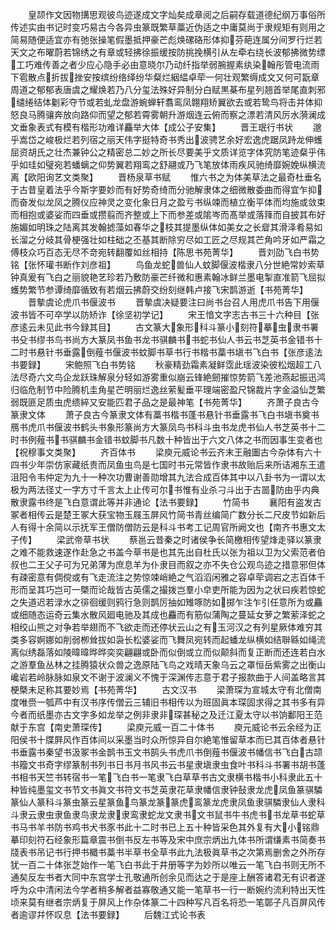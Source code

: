 <!-- { "loadSidebar": true } -->
　　皇颉作文因物搆思观彼鸟迹遂成文字灿矣成章阅之后嗣存载道德纪纲万事俗所传述实由书记时变巧易古今各异虫篆既繁草藁近伪适之中庸莫尚于隶规矩有则用之简易随便适宜亦有弛张操笔假墨抵押豪芒彪焕磥硌形体抑芬葩连属分间罗行烂若天文之布曜蔚若锦绣之有章或轻拂徐振缓按防挑挽横引从左牵右绕长波郁拂微势缥工巧难传善之者少应心隐手必由意晓尔乃动纤指举弱腕握素纨染翰彤管电流雨下雹散点折拔挫安按缤纷络绎纷华粲烂絪緼卓荦一何壮观繁缛成文又何可翫章周道之郁郁表唐虞之耀焕若乃八分玺法殊好异制分白赋黒棊布星列翘首举尾直刺邪缱绻结体劖彩夺节或若虬龙盘游蜿蝉轩翥鸾凤翺翔矫翼欲去或若鸷鸟将击并体抑怒良马腾骧奔放向路仰而望之郁若霄雾朝升游烟连云俯而察之漂若清风厉水漪澜成文垂象表式有模有楷形功难详麤举大体【成公子安集】
　　晋王珉行书状
　　邈乎嵩岱之峻极烂若列宿之丽天伟字挺特奇书秀出波骋艺余好宏逸虎踞凤跱龙伸蠖屈资胡氏之壮杰兼钟公之精密总二妙之所长尽要美乎文质详览字体究防笔迹粲乎伟乎如珪如璧宛若蟠螭之仰势翼若翔鸾之舒翮或乃飞笔放体雨疾风驰绮靡婉娩纵横流离【欧阳询艺文类聚】
　　晋杨泉草书赋
　　惟六书之为体美草法之最奇杜垂名于古昔皇着法乎今斯字要妙而有好势奇绮而分驰解隶体之细微散委曲而得宜乍抑而奋发似龙凤之腾仪应神灵之变化象日月之盈亏书纵竦而植立衡平体而均施或敛束而相抱或婆娑而四垂或攒翦而齐整或上下而参差或隂岑而髙举或落箨而自披其布好施媚如明珠之陆离其发翰摅藻如春华之枝其提墨纵体如美女之长睂其滑泽肴易如长溜之分岐其骨梗强壮如柱础之丕基其断除穷尽如工匠之尽规其芒角吟牙如严霜之傅枝众巧百态无尽不竒宛转翻覆如丝相持【陈思书苑菁华】
　　晋刘劭飞白书势铭【张怀瓘书断作刘彦祖】
　　鸟鱼龙蛇兽仙人蚊脚偃波楷隶八分世絶常妙索草钟真爰有飞白之丽貌艳艺珍若乃敷防豪芒纤微和惠素翰冰鲜兰墨电掣直准箭飞屈拟蠖势繁节参谭绮靡循致有若烟云拂蔚交纷刻继韩卢接飞宋鹊游逝【书苑菁华】
　　晋摰虞论虎爪书偃波书
　　晋摰虞决疑要注曰尚书台召人用虎爪书告下用偃波书皆不可卒学以防矫诈【徐坚初学记】
　　宋王愔文字志古书三十六种目【张彦逺云未见此书今録其目】
　　古文篆大象形科斗篆小刻符摹虫隶书署书殳书缪书鸟书尚方大篆凤书鱼书龙书骐麟书书蛇书仙人书云书芝英书金错书十二时书悬针书垂露倒薤书偃波书蚊脚书草书行书楷书藁书塡书飞白书【张彦逺法书要録】
　　宋鲍照飞白书势铭
　　秋豪精劲霜素凝鲜霑此瑶波染彼松烟超工八法尽奇六文鸟企龙跃珠解泉分轻如游雾重似崩云锋絶劒摧惊势箭飞差池燕起振迅鸿归临危制节中险腾机圭角星芒明丽烂逸丝萦髪垂平理端密盈尺锦裁片字金溢仙芝繁弱既匪足质虫虎缋綷又安能匹君子品之是最神笔【书苑菁华】
　　齐萧子良古今篆隶文体
　　萧子良古今篆隶文体有藁书楷书蓬书悬针书垂露书飞白书塡书奠书鴈书虎爪书偃波书鹤头书象形篆尚方大篆凤鸟书科斗虫书龙虎书仙人书芝英书十二时书例薤书书骐麟书金错书蚊脚书凡数十种皆出于六文八体之书而因事生变者也【祝穆事文类聚】
　　齐百体书
　　梁庾元威论书云齐末王融圗古今杂体有六十四书少年崇仿家藏纸贵而凤鱼虫鸟是七国时书元常皆作隶书故贻后来所诘湘东王遣沮阳令韦仲定为九十一种次功曹谢善勋增其九法合成百体其中以八卦书为一谓以太极为两法径丈一字方寸千言太上止传可尔书惟有业杀刁斗出于古噐防由乎内典散隶露书终是飞白意谓此等并非通论【法书要録】
　　竹简书
　　襄阳有盗发古冢者相传云是楚王冢大获宝物玉屐玉屏风竹简书青丝编简广数分长二尺皮节如新后人有得十余简以示抚军王僧防僧防云是科斗书考工记周官所阙文也【南齐书惠文太子传】
　　梁武帝草书状
　　蔡邕云昔秦之时诸侯争长简檄相传望烽走驿以篆隶之难不能救速遂作赴急之书盖今草书是也其先出自杜氏以张为祖以卫为父索范者伯叔也二王父子可为兄弟薄为庶息羊为仆隶目而叙之亦不失仓公观鸟迹之措意邪但体有疎密意有倜傥或有飞走流注之势惊竦峭絶之气滔滔闲雅之容卓荦调宕之志百体千形而呈其巧岂可一槩而论哉皆古英儒之撮拨岂羣小皁吏所能为因为之状曰疾若惊蛇之失道迟若渌水之徘徊缓则鸦行急则鹊厉抽如雉啄防如掷乍注乍引任意所为或麤或细随态运奇云集水散风廻电驰及其成也麤而有筋似蒲陶之蔓延女萝之繁萦泽蛇之相绞山熊之对争若举翅而不飞欲走而还停状云山之有玉河汉之有列星厥体难穷其类多容婀娜如削弱栁耸拔如袅长松婆娑而飞舞凤宛转而起蟠龙纵横如结聨緜如绳流离似绣磊落如陵暐暐晔晔奕奕翩翩或卧而似倒或立而似颠斜而复正断而还连若白水之游羣鱼丛林之挂腾猿状众兽之逸原陆飞鸟之戏晴天象乌云之罩恒岳紫雾之出衡山巉岩若岭脉脉如泉文不谢于波澜义不愧于深渊传志意于君子报款曲于人间盖略言其梗槩未足称其要妙焉【书苑菁华】
　　古文汉书
　　梁萧琛为宣城太守有北僧南度唯赍一瓠芦中有汉书序传僧云三辅旧书相传以为班固眞本琛固求得之其书多有异今者而纸墨亦古文字多如龙举之例非隶非琛甚秘之及迁江夏太守以书饷鄱阳王范献于东宫【南史萧琛传】
　　梁庾元威一百二十体书
　　庾元威论书云余经为正阳侯书十牒屛风作百体间以采墨当时众所惊异自尔絶笔惟留草本而已其百体者悬针书垂露书秦望书汲冢书金鹊书玉文书鹄头书虎爪书倒薤书偃波书幡信书飞白古颉书籀文书奇字缪篆制书列书日书月书风书云书星隶塡隶虫食叶书科斗书署书胡书蓬书相书天竺书转宿书一笔飞白书一笔隶飞白草草书古文隶横书楷书小科隶此五十种皆纯墨玺文书节文书眞文书符文书芝英隶花草隶幡信隶钟鼔隶龙虎凤鱼篆骐驎篆仙人篆科斗篆虫篆云星篆鱼鸟篆龙篆篆虎鸾篆龙虎隶凤鱼隶骐驎隶仙人隶科斗隶云隶虫隶鱼隶鸟隶龙隶隶鸾隶蛇龙文隶书文书鼠书牛书虎书书龙草书蛇草书马书羊书防书鸡书犬书豕书此十二时书已上五十种皆采色其外复有大小铭鼎摹印刻符石经象形篇章震书倒书反左书等及宋中庶宗炳出九体书所谓缣素书简奏书牋表书吊记书行押书檝书藁书半草书全草书此九法极眞草书之次第焉删舍之外所存犹一百二十体张芝始作一笔飞白书此于井册等字为妙所以唯云一笔飞白书则无所不通矣反左书者大同中东宫学士孔敬通所创余见而达之于是座上酬答诸君无有识者遂呼为众中清闲法今学者稍多解者益寡敬通又能一笔草书一行一断婉约流利特出天性顷来莫有继者宗炳复于屏风上作杂体篆二十四种写凡百名将恐一笔鄣子凡百屏风传者逾谬幷怀叹息【法书要録】
　　后魏江式论书表

